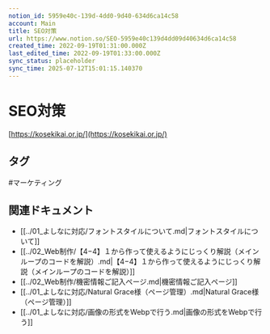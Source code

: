 ```yaml
---
notion_id: 5959e40c-139d-4dd0-9d40-634d6ca14c58
account: Main
title: SEO対策
url: https://www.notion.so/SEO-5959e40c139d4dd09d40634d6ca14c58
created_time: 2022-09-19T01:31:00.000Z
last_edited_time: 2022-09-19T01:33:00.000Z
sync_status: placeholder
sync_time: 2025-07-12T15:01:15.140370
---
```

# SEO対策

[https://kosekikai.or.jp/](https://kosekikai.or.jp/)

## タグ

#マーケティング 

## 関連ドキュメント

- [[../01_よしなに対応/フォントスタイルについて.md|フォントスタイルについて]]
- [[../02_Web制作/【4−4】１から作って使えるようにじっくり解説（メインループのコードを解説）.md|【4−4】１から作って使えるようにじっくり解説（メインループのコードを解説）]]
- [[../02_Web制作/機密情報ご記入ページ.md|機密情報ご記入ページ]]
- [[../01_よしなに対応/Natural Grace様（ページ管理）.md|Natural Grace様（ページ管理）]]
- [[../01_よしなに対応/画像の形式をWebpで行う.md|画像の形式をWebpで行う]]
